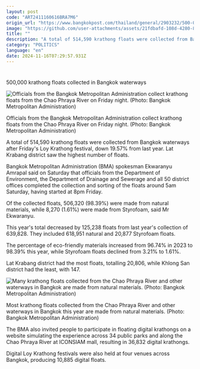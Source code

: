 ```yaml
---
layout: post
code: "ART2411160616BRA7M6"
origin_url: "https://www.bangkokpost.com/thailand/general/2903232/500-000-krathong-floats-collected-in-bangkok-waterways-down-almost-20-"
image: "https://github.com/user-attachments/assets/21fdbafd-108d-4280-8fca-6b8809d335fa"
title: ""
description: "A total of 514,590 krathong floats were collected from Bangkok waterways after Friday"
category: "POLITICS"
language: "en"
date: 2024-11-16T07:29:57.931Z
---
```


# 

500,000 krathong floats collected in Bangkok waterways

![Officials from the Bangkok Metropolitan Administration collect krathong floats from the Chao Phraya River on Friday night. (Photo: Bangkok Metropolitan Administration)](https://static.bangkokpost.com/media/content/20241116/c1_2903232.jpg)

Officials from the Bangkok Metropolitan Administration collect krathong floats from the Chao Phraya River on Friday night. (Photo: Bangkok Metropolitan Administration)

A total of 514,590 krathong floats were collected from Bangkok waterways after Friday's Loy Krathong festival, down 19.57% from last year. Lat Krabang district saw the highest number of floats.

Bangkok Metropolitan Administration (BMA) spokesman Ekwaranyu Amrapal said on Saturday that officials from the Department of Environment, the Department of Drainage and Sewerage and all 50 district offices completed the collection and sorting of the floats around 5am Saturday, having started at 8pm Friday.

Of the collected floats, 506,320 (98.39%) were made from natural materials, while 8,270 (1.61%) were made from Styrofoam, said Mr Ekwaranyu.

This year's total decreased by 125,238 floats from last year's collection of 639,828. They included 618,951 natural and 20,877 Styrofoam floats.

The percentage of eco-friendly materials increased from 96.74% in 2023 to 98.39% this year, while Styrofoam floats declined from 3.21% to 1.61%.

Lat Krabang district had the most floats, totalling 20,806, while Khlong San district had the least, with 147.

![Many krathong floats collected from the Chao Phraya River and other waterways in Bangkok are made from natural materials. (Photo: Bangkok Metropolitan Administration)](https://github.com/user-attachments/assets/7a5644e8-b586-41d7-99d0-32065ba2f98f)

Most krathong floats collected from the Chao Phraya River and other waterways in Bangkok this year are made from natural materials. (Photo: Bangkok Metropolitan Administration)

The BMA also invited people to participate in floating digital krathongs on a website simulating the experience across 34 public parks and along the Chao Phraya River at ICONSIAM mall, resulting in 36,832 digital krathongs.

Digital Loy Krathong festivals were also held at four venues across Bangkok, producing 10,885 digital floats.